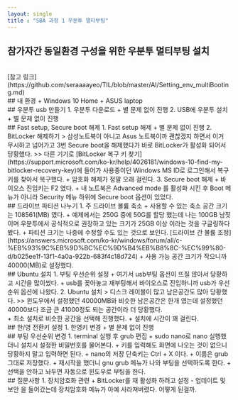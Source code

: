 ```yaml
---
layout: single
title : "SBA 과정 1 우분투 멀티부팅"
---
```


## 참가자간 동일환경 구성을 위한 우분투 멀티부팅 설치
<br>
[참고 링크](https://github.com/seraaaayeo/TIL/blob/master/AI/Setting_env_multiBooting.md)
<br>
## 내 환경
    + Windows 10 Home
    + ASUS laptop

<br>
## 우분투 usb 만들기
1. 우분투 다운로드
    + 별 문제 없이 진행
2. USB에 우분투 설치
    + 별 문제 없이 진행

<br>
## Fast setup, Secure boot 해제
1. Fast setup 해제
    + 별 문제 없이 진행
2. BitLocker 해제하기
> 삼성노트북이 아니고 Asus 노트북이까 괜찮겠지 하면서 이거 무시하고 넘어가고 3번 Secure boot을 해제했다가 바로 BitLocker가 활성화 되어서 당황했다.
>> 다른 기기로 [BitLocker 복구 키 찾기](https://support.microsoft.com/ko-kr/help/4026181/windows-10-find-my-bitlocker-recovery-key)에 들어가 사용중이던 Windows MS ID로 로그인해서 복구 키를 찾아서 복구했다.
    + 암호화 해제가 정말 오래 걸린다.
3. Secure boot 해제
    + 바이오스 진입키는 F2 였다.
    + 내 노트북은 Advanced mode 를 활성화 시킨 후 Boot 메뉴가 아니라 Security 메뉴 하위에 Secure boot 옵션이 있었다.

<br>
## 드라이브 파티션 나누기
1. 주 드라이브 볼륨 축소
    + 사용할 수 있는 축소 공간 크기는 108561(MB) 였다.
    + 예제에서는 250G 중에 50G를 할당 했는데 나는 100GB 남짓이며 우분투에서 공식적으로 권장하고 있는 크기가 25GB 이상 이라는 것을 구글링하다 봤다.
    + 파티션 크기는 나중에 수정할 수도 있는 것으로 보인다. [드라이브 간 볼륨 조정](https://answers.microsoft.com/ko-kr/windows/forum/all/c-%EB%93%9C%EB%9D%BC%EC%9D%B4%EB%B8%8C-%EC%99%80-d/b025ee1f-13f1-4a0a-922b-683f4c18d724)
    + 사용 가능 공간 크기가 작으니까 40000(MB)로 설정했다.

<br>
## Ubuntu 설치
1. 부팅 우선순위 설정
    + 여기서 usb부팅 옵션이 뜨질 않아서 당황하고 시간을 많이썼다.
      + usb를 꽂아놓고 재부팅해서 바이오스로 진입하니까 usb가 우선순위 옵션에 나왔다.
2. Ubuntu 설치
> 디스크 레이블이 많고 남은공간도 많아 당황했다. 
>> 윈도우에서 설정했던 40000MB와 비슷한 남은공간은 한개 였는데 설정했던 40000보다 조금 큰 41000정도 되는 공간이라 더 당황했다.
<br>
    + 최소 설치로 비슷한 공간을 선택해 진행했다.
    + 설치에 시간이 꽤 걸린다.

<br>
## 한/영 전환키 설정
1. 한영키 변경
    + 별 문제 없이 진행

<br>
## 부팅 우선순위 변경
1. terminal 실행 후 grub 편집
    + sudo nano로 nano 실행했더니 설치시 설정한 비밀번호를 물어본다. 
      + 키를 입력해도 화면에 나오는 것이 없으니 당황하지 말고 입력하면 된다.
    + nano의 저장 단축키는 Ctrl + X 이다.
    + 이름은 grub 그대로 저장했다.
    + 재시작을 했더니 gnu grub 메뉴가 나와 부팅을 선택하도록 한다.
    + 선택을 안하고 놔두면 자동으로 윈도우로 부팅을 한다.
 
 <br>
 ## 질문사항
 1. 장치암호화 관련
    + BitLocker를 재 활성화 하려고 설정 - 업데이트 및 보안 을 들어갔는데 장치암호화 메뉴가 아예 사라져버렸다. 어떻게 된걸까.
  
    
  
    

  
